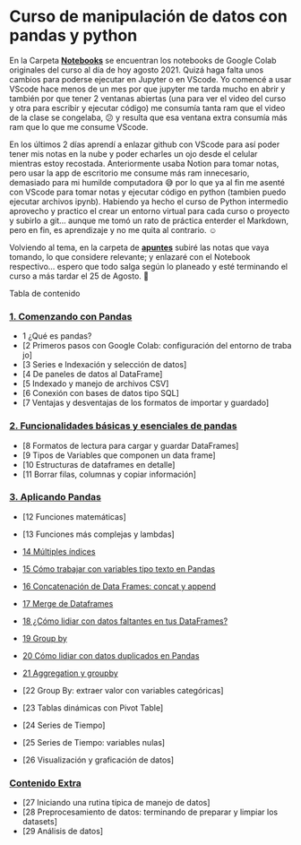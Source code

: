 # Curso de manipulación de datos con pandas y python

En la Carpeta **[Notebooks](Notebooks/)** se encuentran los notebooks de Google Colab originales del curso al día de hoy agosto 2021. Quizá haga falta unos cambios para poderse ejecutar en Jupyter o en VScode. Yo comencé a usar VScode hace menos de un mes por que jupyter me tarda mucho en abrir y también por que tener 2 ventanas abiertas (una para ver el video del curso y otra para escribir y ejecutar código) me consumía tanta ram que el video de la clase se congelaba, :confused: y resulta que esa ventana extra consumía más ram que lo que me consume VScode. 

En los últimos 2 días aprendí a enlazar github con VScode para así poder tener mis notas en la nube y poder echarles un ojo desde el celular mientras estoy recostada.  Anteriormente usaba Notion para tomar notas, pero usar la app de escritorio me consume más ram innecesario, demasiado para mi humilde computadora :sweat_smile: por lo que ya al fin me asenté con VScode para tomar notas y ejecutar código en python (tambien puedo ejecutar archivos ipynb). Habiendo ya hecho el curso de Python intermedio aprovecho y practico el crear un entorno virtual para cada curso o proyecto y subirlo a git... aunque me tomó un rato de práctica enterder el Markdown, pero en fin, es aprendizaje y no me quita al contrario. :relaxed:

Volviendo al tema, en la carpeta de **[apuntes](apuntes/)** subiré las notas que vaya tomando, lo que considere relevante; y enlazaré con el Notebook respectivo... espero que todo salga según lo planeado y esté terminando el curso a más tardar el 25 de Agosto. :pray:

 Tabla de contenido

### [1. Comenzando con Pandas](#)

- 1 ¿Qué es pandas?
- [2 Primeros pasos con Google Colab: configuración del entorno de trabajo]
- [3 Series e Indexación y selección de datos]
- [4 De paneles de datos al DataFrame]
- [5 Indexado y manejo de archivos CSV]
- [6 Conexión con bases de datos tipo SQL]
- [7 Ventajas y desventajas de los formatos de importar y guardado]


### [2. Funcionalidades básicas y esenciales de pandas](#)

- [8 Formatos de lectura para cargar y guardar DataFrames]
- [9 Tipos de Variables que componen un data frame]
- [10 Estructuras de dataframes en detalle]
- [11 Borrar filas, columnas y copiar información]


### [3. Aplicando Pandas](apuntes/3%20Aplicando%20pandas.md)

- [12 Funciones matemáticas]
- [13 Funciones más complejas y lambdas]

- [14 Múltiples índices](apuntes/3%20Aplicando%20pandas.md#14-Múltiples-índices)

- [15 Cómo trabajar con variables tipo texto en Pandas](apuntes/3%20Aplicando%20pandas.md#15-Cómo-trabajar-con-variables-tipo-texto-en-pandas)

- [16 Concatenación de Data Frames: concat y append](apuntes/3%20Aplicando%20pandas.md#16-concatenación-de-data-frames-concat-y-append)

- [17 Merge de Dataframes](apuntes/17_merge.md)

- [18  ¿Cómo lidiar con datos faltantes en tus DataFrames?](apuntes/18_datos_faltantes.md)
- [19  Group by](apuntes/19_group_by.md)
- [20  Cómo lidiar con datos duplicados en Pandas](apuntes/20_datos_duplicados.md)
- [21  Aggregation y groupby](apuntes/21_aggregation_group_by.md)
- [22  Group By: extraer valor con variables categóricas]
- [23  Tablas dinámicas con Pivot Table]
- [24  Series de Tiempo]
- [25  Series de Tiempo: variables nulas]
- [26  Visualización y graficación de datos]


### [Contenido Extra](#)

- [27  Iniciando una rutina típica de manejo de datos]
- [28  Preprocesamiento de datos: terminando de preparar y limpiar los datasets]
- [29  Análisis de datos]
